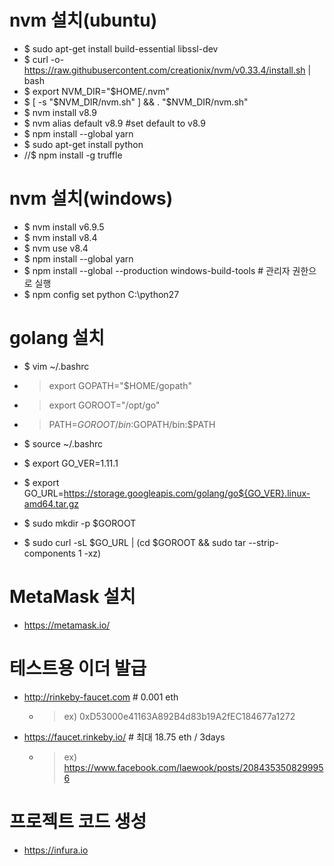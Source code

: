 # nvm 설치(ubuntu)
- $ sudo apt-get install build-essential libssl-dev
- $ curl -o- https://raw.githubusercontent.com/creationix/nvm/v0.33.4/install.sh | bash
- $ export NVM_DIR="$HOME/.nvm"
- $ [ -s "$NVM_DIR/nvm.sh" ] && . "$NVM_DIR/nvm.sh"
- $ nvm install v8.9
- $ nvm alias default v8.9 #set default to v8.9
- $ npm install --global yarn
- $ sudo apt-get install python
- //$ npm install -g truffle

# nvm 설치(windows)
- $ nvm install v6.9.5
- $ nvm install v8.4
- $ nvm use v8.4
- $ npm install --global yarn
- $ npm install --global --production windows-build-tools # 관리자 권한으로 실행
- $ npm config set python C:\python27

# golang 설치
- $ vim ~/.bashrc
- > export GOPATH="$HOME/gopath"
- > export GOROOT="/opt/go"
- > PATH=$GOROOT/bin:$GOPATH/bin:$PATH

- $ source ~/.bashrc
- $ export GO_VER=1.11.1
- $ export GO_URL=https://storage.googleapis.com/golang/go${GO_VER}.linux-amd64.tar.gz
- $ sudo mkdir -p $GOROOT
- $ sudo curl -sL $GO_URL | (cd $GOROOT && sudo tar --strip-components 1 -xz)

# MetaMask 설치
 - https://metamask.io/

# 테스트용 이더 발급
- http://rinkeby-faucet.com # 0.001 eth
  - > ex) 0xD53000e41163A892B4d83b19A2fEC184677a1272
- https://faucet.rinkeby.io/ # 최대 18.75 eth / 3days
  - > ex) https://www.facebook.com/laewook/posts/2084353508299956

# 프로젝트 코드 생성
- https://infura.io
